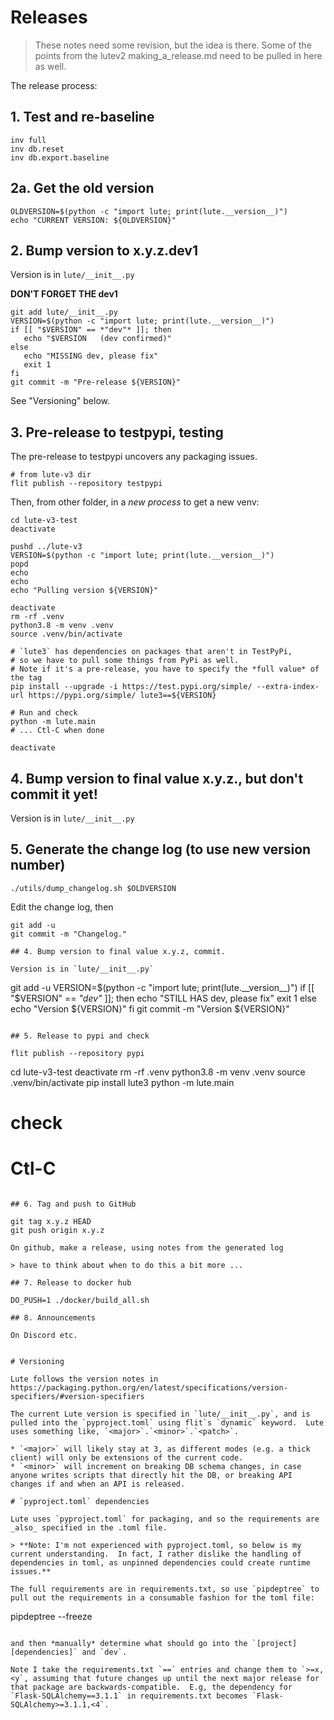 # Releases

> These notes need some revision, but the idea is there.
> Some of the points from the lutev2 making_a_release.md need to be pulled in here as well.

The release process:

## 1. Test and re-baseline

```
inv full
inv db.reset
inv db.export.baseline
```

## 2a.  Get the old version

```
OLDVERSION=$(python -c "import lute; print(lute.__version__)")
echo "CURRENT VERSION: ${OLDVERSION}"
```

## 2. Bump version to x.y.z.dev1

Version is in `lute/__init__.py`

**DON'T FORGET THE dev1**

```
git add lute/__init__.py
VERSION=$(python -c "import lute; print(lute.__version__)")
if [[ "$VERSION" == *"dev"* ]]; then
   echo "$VERSION   (dev confirmed)"
else
   echo "MISSING dev, please fix"
   exit 1
fi
git commit -m "Pre-release ${VERSION}"
```

See "Versioning" below.

## 3. Pre-release to testpypi, testing

The pre-release to testpypi uncovers any packaging issues.

```
# from lute-v3 dir
flit publish --repository testpypi
```

Then, from other folder, in a _new process_ to get a new venv:

```
cd lute-v3-test
deactivate

pushd ../lute-v3
VERSION=$(python -c "import lute; print(lute.__version__)")
popd
echo
echo
echo "Pulling version ${VERSION}"

deactivate
rm -rf .venv
python3.8 -m venv .venv
source .venv/bin/activate

# `lute3` has dependencies on packages that aren't in TestPyPi,
# so we have to pull some things from PyPi as well.
# Note if it's a pre-release, you have to specify the *full value* of the tag
pip install --upgrade -i https://test.pypi.org/simple/ --extra-index-url https://pypi.org/simple/ lute3==${VERSION}

# Run and check
python -m lute.main
# ... Ctl-C when done

deactivate
```

## 4. Bump version to final value x.y.z., but don't commit it yet!

Version is in `lute/__init__.py`

## 5. Generate the change log (to use new version number)

```
./utils/dump_changelog.sh $OLDVERSION
```

Edit the change log, then

```
git add -u
git commit -m "Changelog."

## 4. Bump version to final value x.y.z, commit.

Version is in `lute/__init__.py`

```
git add -u
VERSION=$(python -c "import lute; print(lute.__version__)")
if [[ "$VERSION" == *"dev"* ]]; then
   echo "STILL HAS dev, please fix"
   exit 1
else
   echo "Version ${VERSION}"
fi
git commit -m "Version ${VERSION}"
```

## 5. Release to pypi and check

flit publish --repository pypi

```
cd lute-v3-test
deactivate
rm -rf .venv
python3.8 -m venv .venv
source .venv/bin/activate
pip install lute3
python -m lute.main
# check
# Ctl-C
```

## 6. Tag and push to GitHub

git tag x.y.z HEAD
git push origin x.y.z

On github, make a release, using notes from the generated log

> have to think about when to do this a bit more ...

## 7. Release to docker hub

DO_PUSH=1 ./docker/build_all.sh

## 8. Announcements

On Discord etc.


# Versioning

Lute follows the version notes in https://packaging.python.org/en/latest/specifications/version-specifiers/#version-specifiers

The current Lute version is specified in `lute/__init__.py`, and is pulled into the `pyproject.toml` using flit`s `dynamic` keyword.  Lute uses something like, `<major>`.`<minor>`.`<patch>`.

* `<major>` will likely stay at 3, as different modes (e.g. a thick client) will only be extensions of the current code.
* `<minor>` will increment on breaking DB schema changes, in case anyone writes scripts that directly hit the DB, or breaking API changes if and when an API is released.

# `pyproject.toml` dependencies

Lute uses `pyproject.toml` for packaging, and so the requirements are _also_ specified in the .toml file.

> **Note: I'm not experienced with pyproject.toml, so below is my current understanding.  In fact, I rather dislike the handling of dependencies in toml, as unpinned dependencies could create runtime issues.**

The full requirements are in requirements.txt, so use `pipdeptree` to pull out the requirements in a consumable fashion for the toml file:

```
pipdeptree --freeze
```

and then *manually* determine what should go into the `[project][dependencies]` and `dev`.

Note I take the requirements.txt `==` entries and change them to `>=x,<y`, assuming that future changes up until the next major release for that package are backwards-compatible.  E.g, the dependency for `Flask-SQLAlchemy==3.1.1` in requirements.txt becomes `Flask-SQLAlchemy>=3.1.1,<4`.

